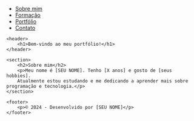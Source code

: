 <!DOCTYPE html>
<html lang="pt-br">
<head>
    <meta charset="UTF-8">
    <title>Sobre Mim - Portfólio</title>
    <link rel="stylesheet" href="style.css">
</head>
<body>
    <nav>
        <ul>
            <li><a href="index.html">Sobre mim</a></li>
            <li><a href="formacao.html">Formação</a></li>
            <li><a href="portfolio.html">Portfólio</a></li>
            <li><a href="contato.html">Contato</a></li>
        </ul>
    </nav>

    <header>
        <h1>Bem-vindo ao meu portfólio!</h1>
    </header>

    <section>
        <h2>Sobre mim</h2>
        <p>Meu nome é [SEU NOME]. Tenho [X anos] e gosto de [seus hobbies]. 
        Atualmente estou estudando e me dedicando a aprender mais sobre programação e tecnologia.</p>
    </section>

    <footer>
        <p>© 2024 - Desenvolvido por [SEU NOME]</p>
    </footer>
</body>
</html>
